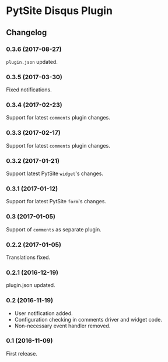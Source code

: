 # PytSite Disqus Plugin


## Changelog


### 0.3.6 (2017-08-27)
`plugin.json` updated.


### 0.3.5 (2017-03-30)
Fixed notifications. 


### 0.3.4 (2017-02-23)
Support for latest `comments` plugin changes.


### 0.3.3 (2017-02-17)
Support for latest `comments` plugin changes.


### 0.3.2 (2017-01-21)
Support latest PytSite `widget`'s changes.


### 0.3.1 (2017-01-12)
Support for latest PytSite `form`'s changes.


### 0.3 (2017-01-05)
Support of `comments` as separate plugin.


### 0.2.2 (2017-01-05)
Translations fixed.


### 0.2.1 (2016-12-19)
plugin.json updated.


### 0.2 (2016-11-19)
- User notification added.
- Configuration checking in comments driver and widget code. 
- Non-necessary event handler removed.


### 0.1 (2016-11-09)
First release.
